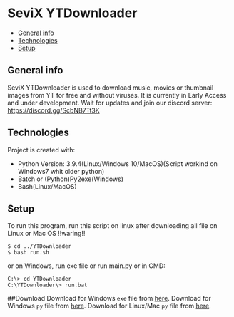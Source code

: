 # SeviX YTDownloader
* [General info](#general-info)
* [Technologies](#technologies)
* [Setup](#setup)

## General info
SeviX YTDownloader is used to download music, movies or thumbnail images from YT for free and without viruses. It is currently in Early Access and under development. Wait for updates and join our discord server: https://discord.gg/ScbNB7Tt3K
		
## Technologies
Project is created with:
* Python Version: 3.9.4(Linux/Windows 10/MacOS)(Script workind on Windows7 whit older python)
* Batch or (Python)Py2exe(Windows)
* Bash(Linux/MacOS)

## Setup
To run this program, run this script on linux after downloading all file on Linux or Mac OS
!!waring!!
```
$ cd ../YTDownloader
$ bash run.sh
```
or on Windows, run exe file or run main.py or in CMD:
```
C:\> cd YTDownloader
C:\YTDownloader\> run.bat
```

##Download
Download for Windows `exe` file from [here](https://github.com/BetterDiscord/Installer/releases/latest/download/BetterDiscord-Windows.exe).
Download for Windows `py` file from [here](https://github.com/BetterDiscord/Installer/releases/latest/download/BetterDiscord-Windows.exe).
Download for Linux/Mac `py` file from [here](https://github.com/BetterDiscord/Installer/releases/latest/download/BetterDiscord-Windows.exe).

